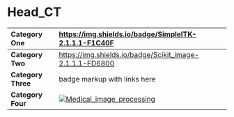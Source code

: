 # Head_CT

| __Category One__ |https://img.shields.io/badge/SimpleITK-2.1.1.1-F1C40F|
| :--- | :--- |
| __Category Two__ |  https://img.shields.io/badge/Scikit_image-2.1.1.1-FD6800 |
| __Category Three__ | badge markup with links here |
| __Category Four__ | [![Medical_image_processing](https://img.shields.io/badge/SimpleITK-2.1.1.1-F1C40F)](https://github.com/SimpleITK/SimpleITK) |
